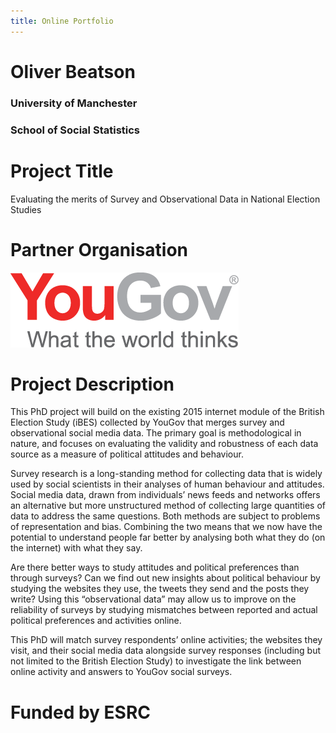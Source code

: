 ```yaml
---
title: Online Portfolio
---
```


# Oliver Beatson

### University of Manchester

### School of Social Statistics

# Project Title
Evaluating the merits of Survey and Observational Data in National Election Studies

# Partner Organisation

![YouGov Logo](https://github.com/gyob1908/gyob1908.github.io/blob/master/YouGov-Logo.png)

# Project Description 
This PhD project will build on the existing 2015 internet module of the British Election Study (iBES) collected by YouGov that merges survey and observational social media data. The primary goal is methodological in nature, and focuses on evaluating the validity and robustness of each data source as a measure of political attitudes and behaviour.

Survey research is a long-standing method for collecting data that is widely used by social scientists in their analyses of human behaviour and attitudes. Social media data, drawn from individuals’ news feeds and networks offers an alternative but more unstructured method of collecting large quantities of data to address the same questions. Both methods are subject to problems of representation and bias. Combining the two means that we now have the potential to understand people far better by analysing both what they do (on the internet) with what they say.

Are there better ways to study attitudes and political preferences than through surveys? Can we find out new insights about political behaviour by studying the websites they use, the tweets they send and the posts they write? Using this “observational data” may allow us to improve on the reliability of surveys by studying mismatches between reported and actual political preferences and activities online.

This PhD will match survey respondents’ online activities; the websites they visit, and their social media data alongside survey responses (including but not limited to the British Election Study) to investigate the link between online activity and answers to YouGov social surveys.

# Funded by ESRC

